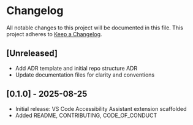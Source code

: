 # Changelog

All notable changes to this project will be documented in this file.
This project adheres to [Keep a Changelog](https://keepachangelog.com/en/1.0.0/).

## [Unreleased]

- Add ADR template and initial repo structure ADR
- Update documentation files for clarity and conventions

## [0.1.0] - 2025-08-25

- Initial release: VS Code Accessibility Assistant extension scaffolded
- Added README, CONTRIBUTING, CODE_OF_CONDUCT
